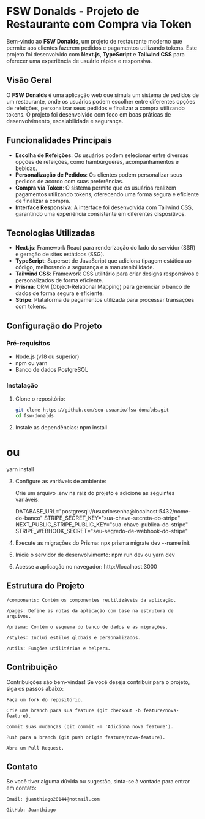 # FSW Donalds - Projeto de Restaurante com Compra via Token

Bem-vindo ao **FSW Donalds**, um projeto de restaurante moderno que permite aos clientes fazerem pedidos e pagamentos utilizando tokens. Este projeto foi desenvolvido com **Next.js**, **TypeScript** e **Tailwind CSS** para oferecer uma experiência de usuário rápida e responsiva.

## Visão Geral

O **FSW Donalds** é uma aplicação web que simula um sistema de pedidos de um restaurante, onde os usuários podem escolher entre diferentes opções de refeições, personalizar seus pedidos e finalizar a compra utilizando tokens. O projeto foi desenvolvido com foco em boas práticas de desenvolvimento, escalabilidade e segurança.

## Funcionalidades Principais

- **Escolha de Refeições**: Os usuários podem selecionar entre diversas opções de refeições, como hambúrgueres, acompanhamentos e bebidas.
- **Personalização de Pedidos**: Os clientes podem personalizar seus pedidos de acordo com suas preferências.
- **Compra via Token**: O sistema permite que os usuários realizem pagamentos utilizando tokens, oferecendo uma forma segura e eficiente de finalizar a compra.
- **Interface Responsiva**: A interface foi desenvolvida com Tailwind CSS, garantindo uma experiência consistente em diferentes dispositivos.

## Tecnologias Utilizadas

- **Next.js**: Framework React para renderização do lado do servidor (SSR) e geração de sites estáticos (SSG).
- **TypeScript**: Superset de JavaScript que adiciona tipagem estática ao código, melhorando a segurança e a manutenibilidade.
- **Tailwind CSS**: Framework CSS utilitário para criar designs responsivos e personalizados de forma eficiente.
- **Prisma**: ORM (Object-Relational Mapping) para gerenciar o banco de dados de forma segura e eficiente.
- **Stripe**: Plataforma de pagamentos utilizada para processar transações com tokens.

## Configuração do Projeto

### Pré-requisitos

- Node.js (v18 ou superior)
- npm ou yarn
- Banco de dados PostgreSQL

### Instalação

1. Clone o repositório:

   ```bash
   git clone https://github.com/seu-usuario/fsw-donalds.git
   cd fsw-donalds

   ```

2. Instale as dependências:
   npm install

# ou

yarn install

3. Configure as variáveis de ambiente:

   Crie um arquivo .env na raiz do projeto e adicione as seguintes variáveis:

   DATABASE_URL="postgresql://usuario:senha@localhost:5432/nome-do-banco"
   STRIPE_SECRET_KEY="sua-chave-secreta-do-stripe"
   NEXT_PUBLIC_STRIPE_PUBLIC_KEY="sua-chave-publica-do-stripe"
   STRIPE_WEBHOOK_SECRET="seu-segredo-de-webhook-do-stripe"

4. Execute as migrações do Prisma:
   npx prisma migrate dev --name init

5. Inicie o servidor de desenvolvimento:
   npm run dev
   ou
   yarn dev

6. Acesse a aplicação no navegador:
   http://localhost:3000

## Estrutura do Projeto

    /components: Contém os componentes reutilizáveis da aplicação.

    /pages: Define as rotas da aplicação com base na estrutura de arquivos.

    /prisma: Contém o esquema do banco de dados e as migrações.

    /styles: Inclui estilos globais e personalizados.

    /utils: Funções utilitárias e helpers.

## Contribuição

Contribuições são bem-vindas! Se você deseja contribuir para o projeto, siga os passos abaixo:

    Faça um fork do repositório.

    Crie uma branch para sua feature (git checkout -b feature/nova-feature).

    Commit suas mudanças (git commit -m 'Adiciona nova feature').

    Push para a branch (git push origin feature/nova-feature).

    Abra um Pull Request.

## Contato

Se você tiver alguma dúvida ou sugestão, sinta-se à vontade para entrar em contato:

    Email: juanthiago20144@hotmail.com

    GitHub: Juanthiago
